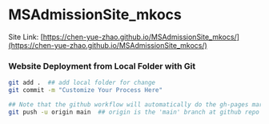 # MSAdmissionSite_mkocs

Site Link: [https://chen-yue-zhao.github.io/MSAdmissionSite_mkocs/](https://chen-yue-zhao.github.io/MSAdmissionSite_mkocs/)


### Website Deployment from Local Folder with Git

``` bash
git add .  ## add local folder for change
git commit -m "Customize Your Process Here"

## Note that the github workflow will automatically do the gh-pages markdown-html interpretation for you as set before.
git push -u origin main  ## origin is the 'main' branch at github repo
```